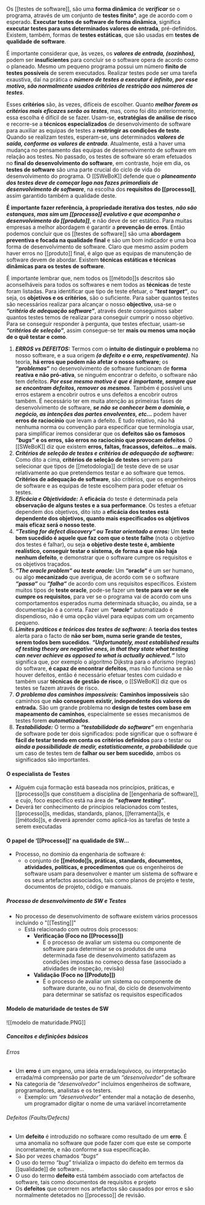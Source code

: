 Os [[testes de software]], são uma **forma dinâmica** de ***verificar*** se o programa, através de um conjunto de **testes finito***, age de acordo com o esperado. **Executar testes de software de forma dinâmica**, significa **executar testes para uns determinados valores de entrada**, pré-definidos. Existem, também, formas de **testes estáticas**, que são usadas em **testes de qualidade de software**.

É importante considerar que, às vezes, os ***valores de entrada, (sozinhos),*** podem ser **insuficientes** para concluir se o software opera de acordo como o planeado. Mesmo um pequeno programa possui um número **finito de testes possíveis** de serem executados. Realizar testes pode ser uma tarefa exaustiva, daí na prática o ***número de testes a executar é infinito, por esse motivo, são normalmente usados critérios de restrição aos números de testes***.

Esses **critérios** são, às vezes, difíceis de escolher. Quanto ***melhor forem os critérios mais eficazes serão os testes***, mas, como foi dito anteriormente, essa escolha é difícil de se fazer. Usam-se, **estratégias de análise de risco** e recorre-se a **técnicos especializados** de desenvolvimento de software para auxiliar as equipas de testes a **restringir as condições de teste**. Quando se realizam testes, esperam-se, uns determinados ***valores de saída, conforme os valores de entrada***.
Atualmente, está a haver uma mudança no pensamento das equipas de desenvolvimento de software em relação aos testes. No passado, os testes de software só eram efetuados no **final do desenvolvimento do software**, em contraste, hoje em dia, os **testes de software** são uma parte crucial do ciclo de vida do desenvolvimento do programa.
O [[SWeBoK]] defende que o ***planeamento dos testes deve de começar logo nas fazes primordiais de desenvolvimento de software***, na escolha dos **requisitos do [[processo]]**, assim garantido também a qualidade deste.

**É importante fazer referência, à propriedade iterativa dos testes**, ***não são estanques, mas sim um [[processo]] evolutivo e que acompanha o desenvolvimento do [[produto]]***, e não deve de ser estático. Para muitas empresas a melhor abordagem é garantir a **prevenção de erros**. 
Então podemos concluir que os [[testes de software]] são uma **abordagem preventiva e focada na qualidade final** e são um bom indicador e uma boa forma de desenvolvimento de software. Claro que mesmo assim podem haver erros no [[produto]] final, é algo que as equipas de manutenção de software devem de abordar. Existem **técnicas estáticas e técnicas dinâmicas para os testes de software**.

É importante lembrar que, nem todos os [[método]]s descritos são aconselháveis para todos os softwares e nem todos as **técnicas** de teste foram listadas.
Para identificar que tipo de teste efetuar, o ***“test target“***, ou seja, os **objetivos e os critérios**, são o suficiente. Para saber quantos testes são necessários realizar para alcançar o nosso **objectivo**, usa-se o ***“critério de adequação software“***, através deste conseguimos saber quantos testes temos de realizar para conseguir cumprir o nosso objetivo. Para se conseguir responder à pergunta, que testes efectuar, usam-se ***“critérios de seleção“***, assim consegue-se ter **mais ou menos uma noção de o quê testar e como**.

1. ***ERROS vs DEFEITOS:*** 
	   Termos com o **intuito de distinguir o problema** no nosso software, e a sua origem ***(o defeito e o erro, respetivamente)***. Na teoria, **há erros que podem não afetar o nosso software**; os ***“problemas“*** no desenvolvimento de software funcionam de **forma reativa e não pró-ativa**, se ninguém encontrar o defeito, o software não tem defeitos. ***Por esse mesmo motivo é que é importante, sempre que se encontram defeitos, remover os mesmos***. Também é possível uns erros estarem a encobrir outros e uns defeitos a encobrir outros também. É necessário ter em muita atenção as primeiras fases de desenvolvimento de software, ***se não se conhecer bem o domínio, o negócio, as intenções das partes envolventes, etc…*** podem haver **erros de raciocínio** que levam a defeito. É tudo relativo, não há nenhuma norma ou convenção para especificar que terminologia usar, para simplificar iremos considerar que os **defeitos são os famosos** ***“bugs“*** **e os erros, são erros no raciocínio que provocam defeitos**. O [[SWeBoK]] diz que existem **erros, faltas, fracassos, defeitos…e mais.** 
2. ***Critérios de seleção de testes e critérios de adequação de software:*** 
	   Como dito a cima, **critérios de seleção de testes** servem para selecionar que tipos de [[metodologia]] de teste deve de se usar relativamente ao que pretendemos testar e ao software que temos. **Critérios de adequação de software**, são critérios, que os engenheiros de software e as equipas de teste escolhem para poder efetuar os testes.
3. ***Eficácia e Objetividade:*** 
	   A **eficácia** do teste é determinada pela **observação de alguns testes e a sua performance**. Os testes a efetuar dependem dos objetivos, dito isto a **eficácia dos testes está dependente dos objetivos, quanto mais especificados os objetivos mais eficaz será o nosso teste**.
4. ***“Testing for defect discovery“ ou Testar orientado a erros:***
	   Um **teste bem sucedido é aquele que faz com que o teste falhe** (nota o objetivo dos testes é falhar), ou seja **o objetivo deste teste é, ambiente realístico, conseguir testar o sistema, de forma a que não haja nenhum defeito**, e demonstrar que o software cumpre os requisitos e os objetivos traçados.
5. ***“The oracle problem“ ou teste oracle:*** 
	Um **“oracle“** é um ser humano, ou algo **mecanizado** que averigua, de acordo com se o software ***“passa“*** ou ***“falha“*** de acordo com uns requisitos específicos. Existem muitos tipos de **teste oracle**, pode-se fazer um **teste para ver se ele cumpre os requisitos**, para ver se o programa vai de acordo com uns comportamentos esperados numa determinada situação, ou ainda, se a documentação é a correta. Fazer um ***“oracle“*** automatizado é dispendioso, não é uma opção viável para equipas com um orçamento pequeno.
6. ***Limites práticos e teóricos dos testes de software:***
	   A **teoria dos testes** alerta para o facto de **não ser bom, numa serie grande de testes, serem todos bem sucedidos**. ***“Unfortunately, most established results of testing theory are negative ones, in that they state what testing can never achieve as opposed to what is actually achieved.“*** Isto significa que, por exemplo o algoritmo Dijkstra para o aforismo (regras) do software, **é capaz de encontrar defeitos**, mas não funciona se não houver defeitos, então é necessário efetuar testes com cuidado e também usar **técnicas de gestão de risco**, o [[SWeBoK]] diz que os testes se fazem através de risco.
7. ***O problema dos caminhos impossíveis:***
	   **Caminhos impossíveis** são caminhos que **não conseguem existir, independente dos valores de entrada.** São um grande problema no **design de testes com base em mapeamento de caminhos**, especialmente se esses mecanismos de testes forem ***automatizados***.
8. ***Testabilidade:***
	   O termo a ***“testabilidade do software“*** em engenharia de software pode ter dois significados: pode significar que o software é **fácil de testar tendo em conta os critérios definidos** para o testar ou ***ainda a possibilidade de medir, estatisticamente, a probabilidade*** que um caso de testes tem de **falhar ou ser bem sucedido**, ambos os significados são importantes.

#### O especialista de Testes

- Alguém cuja formação está baseada nos princípios, práticas, e [[processo]]s que constituem a disciplina de [[engenharia de software]], e cujo, foco específico está na área de ***“software testing”***.
- Deverá ter conhecimento de princípios relacionados com testes, [[processo]]s, medidas, standards, planos, [[ferramenta]]s, e [[método]]s, e deverá aprender como aplicá-los às tarefas de teste a serem executadas

#### O papel de ‘[[Processo]]’ na qualidade de SW...

* Processo, no domínio da engenharia de software é:
	* o conjunto de **[[método]]s, práticas, standards, documentos, atividades, políticas, e procedimentos** que os engenheiros de software usam para desenvolver e manter um sistema de software e os seus artefactos associados, tais como planos de projeto e teste, documentos de projeto, código e manuais.

##### Processo de desenvolvimento de SW e Testes
- No processo de desenvolvimento de software existem vários processos incluindo o "[[Testing]]"
	- Está relacionado com outros dois processos:
		- **Verificação (Foco no [[Processo]])**
			- É o processo de avaliar um sistema ou componente de software para determinar se os produtos de uma determinada fase de desenvolvimento satisfazem as condições impostas no começo dessa fase (associado a atividades de inspeção, revisão)
		- **Validação (Foco no [[Produto]])**
			- É o processo de avaliar um sistema ou componente de software durante, ou no final, do ciclo de desenvolvimento para determinar se satisfaz os requisitos especificados


#### Modelo de maturidade de testes de SW

![[modelo de maturidade.PNG]]

##### Conceitos e definições básicos

###### Erros

- Um **erro** é um engano, uma ideia errada/equívoco, ou interpretação errada/má compreensão por parte de um *“desenvolvedor”* de software
- Na categoria de *“desenvolvedor”* incluímos engenheiros de software, programadores, analistas e os testers.
	- Exemplo: um *“desenvolvedor”* entender mal a notação de desenho, um programador digitar o nome de uma variável incorretamente
###### Defeitos (Faults/Defects)

- Um **defeito** é introduzido no software como resultado de um **erro**. É uma anomalia no software que pode fazer com que este se comporte incorretamente, e não conforme a sua especificação.
- São por vezes chamados *“bugs“* 
- O uso do termo *“bug”* trivializa o impacto do defeito em termos da [[qualidade]] de software... 
- O uso do termo **defeito** está também associado com artefactos de software, tais como documentos de requisitos e projeto 
- Os **defeitos** que ocorrem nos artefactos são causados por erros e são normalmente detetados no [[processo]] de revisão.

 
